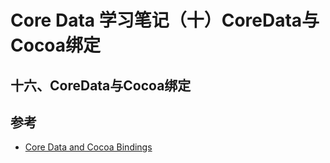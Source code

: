 Core Data 学习笔记（十）CoreData与Cocoa绑定
===

## 十六、CoreData与Cocoa绑定

## 参考

* [Core Data and Cocoa Bindings]()